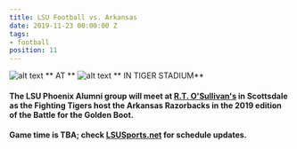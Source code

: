 ```yaml
---
title: LSU Football vs. Arkansas
date: 2019-11-23 00:00:00 Z
tags:
- football
position: 11
---
```


![alt text](https://lsu-phoenix-alumni.github.io/assets/img/ArkansasRazorbacks.png "Arkansas Razorbacks") ** AT ** ![alt text](https://lsu-phoenix-alumni.github.io/assets/img/LSUTigers.png "LSU Fighting Tigers") ** IN TIGER STADIUM**

#### The LSU Phoenix Alumni group will meet at **[R.T. O'Sullivan's](https://goo.gl/maps/3MjPdBhDfGWxt53HA)** in Scottsdale as the Fighting Tigers host the Arkansas Razorbacks in the 2019 edition of the **Battle for the Golden Boot.** 

#### Game time is TBA; check [LSUSports.net](http://www.lsusports.net/SportSelect.dbml?SPID=2164&SPSID=27811&DB_OEM_ID=5200&_ga=2.61742444.1994479276.1565745145-1475237789.1565745143) for schedule updates.